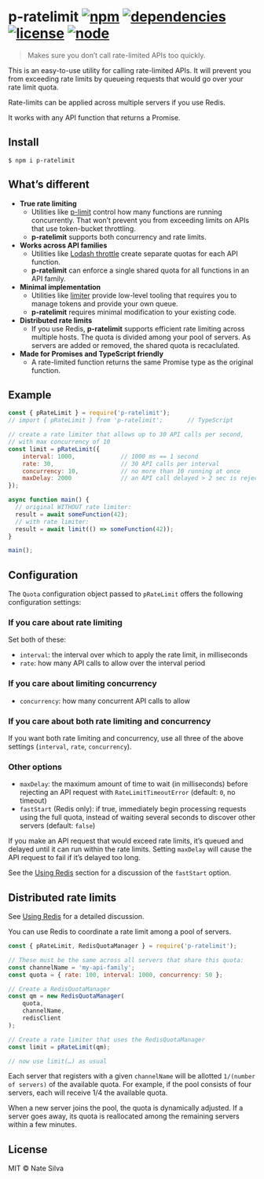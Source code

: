 # p-ratelimit [![npm](https://img.shields.io/npm/v/p-ratelimit.svg)](https://www.npmjs.com/package/p-ratelimit) [![dependencies](https://img.shields.io/david/natesilva/p-ratelimit.svg)](https://www.npmjs.com/package/p-ratelimit) [![license](https://img.shields.io/github/license/natesilva/p-ratelimit.svg)](https://github.com/natesilva/p-ratelimit/blob/master/LICENSE) [![node](https://img.shields.io/node/v/p-ratelimit.svg)](https://www.npmjs.com/package/p-ratelimit)

> Makes sure you don’t call rate-limited APIs too quickly.

This is an easy-to-use utility for calling rate-limited APIs. It will prevent you from exceeding rate limits by queueing requests that would go over your rate limit quota.

Rate-limits can be applied across multiple servers if you use Redis.

It works with any API function that returns a Promise.

## Install

```
$ npm i p-ratelimit
```

## What’s different

* **True rate limiting**
    * Utilities like [p-limit](https://github.com/sindresorhus/p-limit) control how many functions are running concurrently. That won’t prevent you from exceeding limits on APIs that use token-bucket throttling.
    * **p-ratelimit** supports both concurrency and rate limits.
* **Works across API families**
    * Utilities like [Lodash throttle](https://lodash.com/docs#throttle) create separate quotas for each API function.
    * **p-ratelimit** can enforce a single shared quota for all functions in an API family.
* **Minimal implementation**
    * Utilities like [limiter](https://github.com/jhurliman/node-rate-limiter) provide low-level tooling that requires you to manage tokens and provide your own queue.
    * **p-ratelimit** requires minimal modification to your existing code.
* **Distributed rate limits**
    * If you use Redis, **p-ratelimit** supports efficient rate limiting across multiple hosts. The quota is divided among your pool of servers. As servers are added or removed, the shared quota is recaclulated.
* **Made for Promises and TypeScript friendly**
    * A rate-limited function returns the same Promise type as the original function.

## Example

```javascript
const { pRateLimit } = require('p-ratelimit');
// import { pRateLimit } from 'p-ratelimit';       // TypeScript

// create a rate limiter that allows up to 30 API calls per second,
// with max concurrency of 10
const limit = pRateLimit({
    interval: 1000,             // 1000 ms == 1 second
    rate: 30,                   // 30 API calls per interval
    concurrency: 10,            // no more than 10 running at once
    maxDelay: 2000              // an API call delayed > 2 sec is rejected
});

async function main() {
  // original WITHOUT rate limiter:
  result = await someFunction(42);
  // with rate limiter:
  result = await limit(() => someFunction(42));
}

main();
```

## Configuration

The `Quota` configuration object passed to `pRateLimit` offers the following configuration settings:

### If you care about rate limiting

Set both of these:

* `interval`: the interval over which to apply the rate limit, in milliseconds
* `rate`: how many API calls to allow over the interval period

### If you care about limiting concurrency

* `concurrency`: how many concurrent API calls to allow

### If you care about both rate limiting and concurrency

If you want both rate limiting and concurrency, use all three of the above settings (`interval`, `rate`, `concurrency`).

### Other options

* `maxDelay`: the maximum amount of time to wait (in milliseconds) before rejecting an API request with `RateLimitTimeoutError` (default: `0`, no timeout)
* `fastStart` (Redis only): if true, immediately begin processing requests using the full quota, instead of waiting several seconds to discover other servers (default: `false`)

If you make an API request that would exceed rate limits, it’s queued and delayed until it can run within the rate limits. Setting `maxDelay` will cause the API request to fail if it’s delayed too long.

See the [Using Redis](https://github.com/natesilva/p-ratelimit/blob/master/UsingRedis.md) section for a discussion of the `fastStart` option.

## Distributed rate limits

See [Using Redis](https://github.com/natesilva/p-ratelimit/blob/master/UsingRedis.md) for a detailed discussion.

You can use Redis to coordinate a rate limit among a pool of servers.

```javascript
const { pRateLimit, RedisQuotaManager } = require('p-ratelimit');

// These must be the same across all servers that share this quota:
const channelName = 'my-api-family';
const quota = { rate: 100, interval: 1000, concurrency: 50 };

// Create a RedisQuotaManager
const qm = new RedisQuotaManager(
    quota,
    channelName,
    redisClient
);

// Create a rate limiter that uses the RedisQuotaManager
const limit = pRateLimit(qm);

// now use limit(…) as usual
```

Each server that registers with a given `channelName` will be allotted `1/(number of servers)` of the available quota. For example, if the pool consists of four servers, each will receive 1/4 the available quota.

When a new server joins the pool, the quota is dynamically adjusted. If a server goes away, its quota is reallocated among the remaining servers within a few minutes.

## License

MIT © Nate Silva
